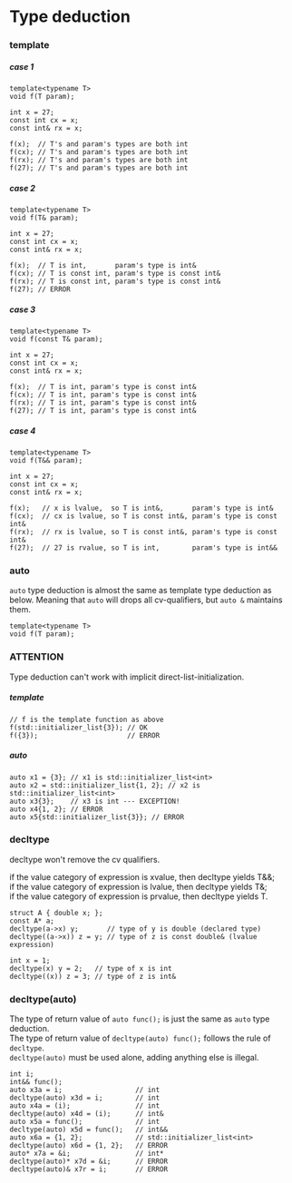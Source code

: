 # Type deduction


### template ###
##### case 1 #####
```
template<typename T>
void f(T param);

int x = 27;
const int cx = x;
const int& rx = x;

f(x);  // T's and param's types are both int
f(cx); // T's and param's types are both int
f(rx); // T's and param's types are both int
f(27); // T's and param's types are both int
```
##### case 2 #####
```
template<typename T>
void f(T& param);

int x = 27;
const int cx = x;
const int& rx = x;

f(x);  // T is int,       param's type is int&
f(cx); // T is const int, param's type is const int&
f(rx); // T is const int, param's type is const int&
f(27); // ERROR
```
##### case 3 #####
```
template<typename T>
void f(const T& param);

int x = 27;
const int cx = x;
const int& rx = x;

f(x);  // T is int, param's type is const int&
f(cx); // T is int, param's type is const int&
f(rx); // T is int, param's type is const int&
f(27); // T is int, param's type is const int&
```
##### case 4 #####
```
template<typename T>
void f(T&& param);

int x = 27;
const int cx = x;
const int& rx = x;

f(x);   // x is lvalue,  so T is int&,       param's type is int&
f(cx);  // cx is lvalue, so T is const int&, param's type is const int&
f(rx);  // rx is lvalue, so T is const int&, param's type is const int&
f(27);  // 27 is rvalue, so T is int,        param's type is int&&
```

### auto ###
`auto` type deduction is almost the same as template type deduction as below. Meaning that `auto` will drops all cv-qualifiers, but `auto &` maintains them.
```
template<typename T>
void f(T param);
```

### ATTENTION ###
Type deduction can't work with implicit direct-list-initialization.<br>
##### template #####
```
// f is the template function as above
f(std::initializer_list{3}); // OK
f({3});                      // ERROR
```
##### auto #####
```
auto x1 = {3}; // x1 is std::initializer_list<int>
auto x2 = std::initializer_list{1, 2}; // x2 is std::initializer_list<int>
auto x3{3};    // x3 is int --- EXCEPTION!
auto x4{1, 2}; // ERROR
auto x5{std::initializer_list{3}}; // ERROR
```

### decltype ###
decltype won't remove the cv qualifiers.

if the value category of expression is xvalue, then decltype yields T&&;<br>
if the value category of expression is lvalue, then decltype yields T&;<br>
if the value category of expression is prvalue, then decltype yields T.<br>
```
struct A { double x; };
const A* a;
decltype(a->x) y;       // type of y is double (declared type)
decltype((a->x)) z = y; // type of z is const double& (lvalue expression)

int x = 1;
decltype(x) y = 2;   // type of x is int
decltype((x)) z = 3; // type of z is int&
```

### decltype(auto) ###
The type of return value of `auto func();` is just the same as `auto` type deduction.<br>
The type of return value of `decltype(auto) func();` follows the rule of `decltype`.<br>
`decltype(auto)` must be used alone, adding anything else is illegal.
```
int i;
int&& func();
auto x3a = i;                  // int
decltype(auto) x3d = i;        // int
auto x4a = (i);                // int
decltype(auto) x4d = (i);      // int&
auto x5a = func();             // int
decltype(auto) x5d = func();   // int&&
auto x6a = {1, 2};             // std::initializer_list<int>
decltype(auto) x6d = {1, 2};   // ERROR
auto* x7a = &i;                // int*
decltype(auto)* x7d = &i;      // ERROR
decltype(auto)& x7r = i;       // ERROR
```
